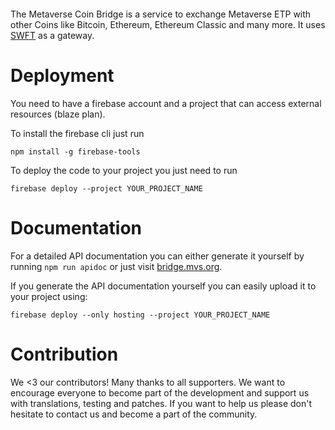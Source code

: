 <p align="center">
  <a href="https://www.myetpwallet.com/">
    <img src="https://raw.githubusercontent.com/mvs-org/lightwallet/master/src/assets/logo.png" alt="">
  </a>
</p>

The Metaverse Coin Bridge is a service to exchange Metaverse ETP with other Coins like Bitcoin, Ethereum, Ethereum Classic and many more. It uses [SWFT](https://www.swft.pro) as a gateway.

# Deployment
You need to have a firebase account and a project that can access external resources (blaze plan).

To install the firebase cli just run

```
npm install -g firebase-tools
```

To deploy the code to your project you just need to run

```
firebase deploy --project YOUR_PROJECT_NAME
```

# Documentation

For a detailed API documentation you can either generate it yourself by running `npm run apidoc` or just visit [bridge.mvs.org](https://bridge.mvs.org).

If you generate the API documentation yourself you can easily upload it to your project using:

```
firebase deploy --only hosting --project YOUR_PROJECT_NAME
```

# Contribution

We <3 our contributors! Many thanks to all supporters. We want to encourage everyone to become part of the development and support us with translations, testing and patches. If you want to help us please don't hesitate to contact us and become a part of the community.
